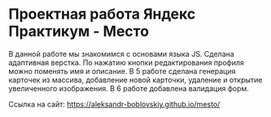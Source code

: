 # Проектная работа Яндекс Практикум - Место

В данной работе мы знакомимся с основами языка JS. Сделана адаптивная верстка. По нажатию кнопки редактирования профиля можно поменять имя и описание.
В 5 работе сделана генерация карточек из массива, добавление новой карточки, удаление и открытие увеличенного изображения.
В 6 работе добавлена валидация форм.

Ссылка на сайт: https://aleksandr-boblovskiy.github.io/mesto/

